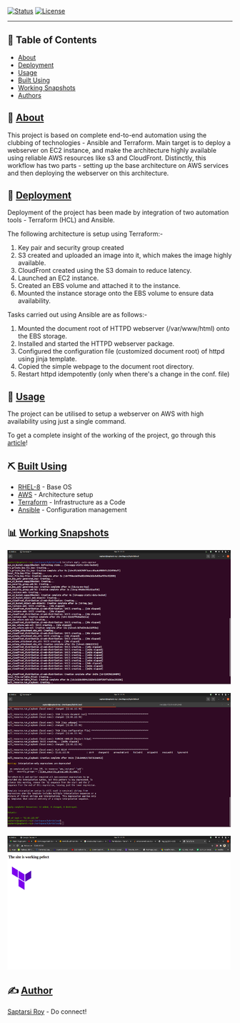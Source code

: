[![Status](https://img.shields.io/badge/status-active-success.svg)]()
[![License](https://img.shields.io/badge/license-MIT-blue.svg)](/LICENSE)


---

## 📝 Table of Contents

- [About](#about)
- [Deployment](#deployment)
- [Usage](#usage)
- [Built Using](#built_using)
- [Working Snapshots](#work-pics)
- [Authors](#authors)

## 🧐 [About](#about)

This project is based on complete end-to-end automation using the clubbing of technologies - Ansible and Terraform. Main target is to deploy a webserver on EC2 instance, and make the architecture highly available using reliable AWS resources like s3 and CloudFront. Distinctly, this workflow has two parts - setting up the base architecture on AWS services and then deploying the webserver on this architecture.



## 🚀 [Deployment](#deployment) 

Deployment of the project has been made by integration of two automation tools - Terraform (HCL) and Ansible. 

The following architecture is setup using Terraform:-
1. Key pair and security group created
2. S3 created and uploaded an image into it, which makes the image highly available.
3. CloudFront created using the S3 domain to reduce latency.
4. Launched an EC2 instance.
5. Created an EBS volume and attached it to the instance.
6. Mounted the instance storage onto the EBS volume to ensure data availability.

Tasks carried out using Ansible are as follows:-
1. Mounted the document root of HTTPD webserver (/var/www/html) onto the EBS storage.
2. Installed and started the HTTPD webserver package.
3. Configured the configuration file (customized document root) of httpd using jinja template.
4. Copied the simple webpage to the document root directory.
5. Restart httpd idempotently (only when there's a change in the conf. file)


## 🎈 [Usage](#usage) 

The project can be utilised to setup a webserver on AWS with high availability using just a single command. 

To get a complete insight of the working of the project, go through this [article](https://saptarsiroy12.medium.com/automate-webhosting-by-integrating-ansible-with-terraform-3442cafcade8)!


## ⛏️ [Built Using](#built_using)

- [RHEL-8](https://www.redhat.com/en/enterprise-linux-8) - Base OS
- [AWS](https://aws.amazon.com/) - Architecture setup
- [Terraform](https://www.terraform.io/) - Infrastructure as a Code
- [Ansible](https://www.ansible.com/) - Configuration management


## 📊 [Working Snapshots](#work-pics)
<img src="https://raw.githubusercontent.com/SaptarsiRoy/terrafrom-ansible/main/.img/Screenshot%20from%202021-03-23%2012-22-00.png" height="300" width="500">
<br><br>
<img src="https://raw.githubusercontent.com/SaptarsiRoy/terrafrom-ansible/main/.img/Screenshot%20from%202021-03-23%2012-25-45.png" height="300" width="500">
<br><br>
<img src="https://raw.githubusercontent.com/SaptarsiRoy/terrafrom-ansible/main/.img/Screenshot%20from%202021-03-23%2012-25-39.png" height="300" width="500">


## ✍️ [Author](#authors)
 [Saptarsi Roy](https://www.linkedin.com/in/saptarsiroy/) - Do connect!
